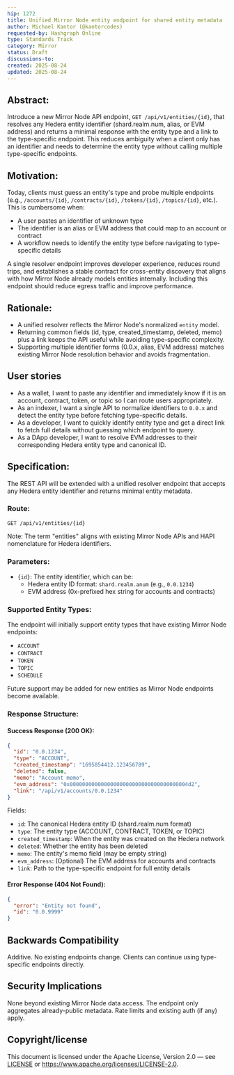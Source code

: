 ```yaml
---
hip: 1272
title: Unified Mirror Node entity endpoint for shared entity metadata
author: Michael Kantor (@kantorcodes)
requested-by: Hashgraph Online
type: Standards Track
category: Mirror
status: Draft
discussions-to:
created: 2025-08-24
updated: 2025-08-24
---
```


## Abstract:

Introduce a new Mirror Node API endpoint, `GET /api/v1/entities/{id}`, that resolves any Hedera entity identifier (shard.realm.num, alias, or EVM address) and returns a minimal response with the entity type and a link to the type-specific endpoint. This reduces ambiguity when a client only has an identifier and needs to determine the entity type without calling multiple type-specific endpoints.

## Motivation:

Today, clients must guess an entity's type and probe multiple endpoints (e.g., `/accounts/{id}`, `/contracts/{id}`, `/tokens/{id}`, `/topics/{id}`, etc.). This is cumbersome when:

- A user pastes an identifier of unknown type
- The identifier is an alias or EVM address that could map to an account or contract
- A workflow needs to identify the entity type before navigating to type-specific details

A single resolver endpoint improves developer experience, reduces round trips, and establishes a stable contract for cross-entity discovery that aligns with how Mirror Node already models entities internally. Including this endpoint should reduce egress traffic and improve performance.

## Rationale:

- A unified resolver reflects the Mirror Node's normalized `entity` model.
- Returning common fields (id, type, created_timestamp, deleted, memo) plus a link keeps the API useful while avoiding type-specific complexity.
- Supporting multiple identifier forms (0.0.x, alias, EVM address) matches existing Mirror Node resolution behavior and avoids fragmentation.

## User stories

- As a wallet, I want to paste any identifier and immediately know if it is an account, contract, token, or topic so I can route users appropriately.
- As an indexer, I want a single API to normalize identifiers to `0.0.x` and detect the entity type before fetching type-specific details.
- As a developer, I want to quickly identify entity type and get a direct link to fetch full details without guessing which endpoint to query.
- As a DApp developer, I want to resolve EVM addresses to their corresponding Hedera entity type and canonical ID.

## Specification:

The REST API will be extended with a unified resolver endpoint that accepts any Hedera entity identifier and returns minimal entity metadata.

### Route:

`GET /api/v1/entities/{id}`

Note: The term "entities" aligns with existing Mirror Node APIs and HAPI nomenclature for Hedera identifiers.

### Parameters:

- `{id}`: The entity identifier, which can be:
  - Hedera entity ID format: `shard.realm.anum` (e.g., `0.0.1234`)
  - EVM address (0x-prefixed hex string for accounts and contracts)

### Supported Entity Types:

The endpoint will initially support entity types that have existing Mirror Node endpoints:
- `ACCOUNT`
- `CONTRACT` 
- `TOKEN`
- `TOPIC`
- `SCHEDULE`

Future support may be added for new entities as Mirror Node endpoints become available.

### Response Structure:

#### Success Response (200 OK):

```json
{
  "id": "0.0.1234",
  "type": "ACCOUNT",
  "created_timestamp": "1695854412.123456789",
  "deleted": false,
  "memo": "Account memo",
  "evm_address": "0x00000000000000000000000000000000000004d2",
  "link": "/api/v1/accounts/0.0.1234"
}
```

Fields:
- `id`: The canonical Hedera entity ID (shard.realm.num format)
- `type`: The entity type (ACCOUNT, CONTRACT, TOKEN, or TOPIC)
- `created_timestamp`: When the entity was created on the Hedera network
- `deleted`: Whether the entity has been deleted
- `memo`: The entity's memo field (may be empty string)
- `evm_address`: (Optional) The EVM address for accounts and contracts
- `link`: Path to the type-specific endpoint for full entity details

#### Error Response (404 Not Found):

```json
{
  "error": "Entity not found",
  "id": "0.0.9999"
}
```

## Backwards Compatibility

Additive. No existing endpoints change. Clients can continue using type-specific endpoints directly.

## Security Implications

None beyond existing Mirror Node data access. The endpoint only aggregates already-public metadata. Rate limits and existing auth (if any) apply.

## Copyright/license

This document is licensed under the Apache License, Version 2.0 — see [LICENSE](../LICENSE) or <https://www.apache.org/licenses/LICENSE-2.0>.
